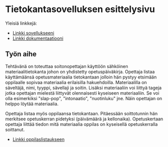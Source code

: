 # Tietokantasovelluksen esittelysivu

Yleisiä linkkejä:

* [Linkki sovellukseeni](https://www.cs.helsinki.fi)
* [Linkki dokumentaatiooni](https://www.github.com)

## Työn aihe

Tehtävänä on toteuttaa soitonopettajan käyttöön sähköinen materiaalitietokanta johon on yhdistetty opetuspäiväkirja. Opettaja listaa käyttämäänsä opetusmateriaalia tietokantaan jolloin hän pystyy etsimään oppilaalle sopivaa materiaalia erilaisilla hakuehdoilla. Materiaalilla on säveltäjä, nimi, tyyppi, sävellaji ja soitin. Lisäksi materiaaliin voi liittyä tageja jotka opettajan mielestä liittyvät olennaisesti kyseiseen materiaaliin. Se voi olla esimerkiksi "slap-pop", "intonaatio", "nuotinluku" jne. Näin opettajan on helppo löytää materiaalia.

Opettaja listaa myös oppilaansa tietokantaan. Pitäessään soittotunnin hän merkitsee opetuskerran pidetyksi (päivämäärä ja kellonaika). Opetuskertaan opettaja liittää tiedon mitä materiaalia oppilas on kyseisellä opetuskerralla soittanut.

* [Linkki oppilaslistaukseen](/app/views/suunnitelmat/oppilaat.html)